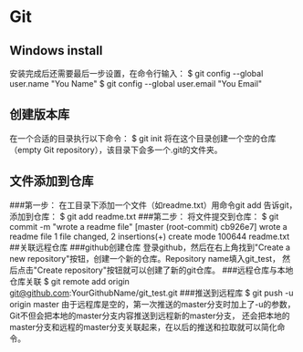 
Git
===
## Windows install
  安装完成后还需要最后一步设置，在命令行输入：
  $ git config --global user.name  "You Name"
  $ git config --global user.email "You Email"
## 创建版本库
  在一个合适的目录执行以下命令：
  $ git init 
  将在这个目录创建一个空的仓库（empty Git repository），该目录下会多一个.git的文件夹。
## 文件添加到仓库 
###第一步：
 在工目录下添加一个文件（如readme.txt）用命令git add 告诉git，添加到仓库：
  $ git add readme.txt
###第二步：
将文件提交到仓库：
 $ git commit -m "wrote a readme file"
 [master (root-commit) cb926e7] wrote a readme file
 1 file changed, 2 insertions(+)
 create mode 100644 readme.txt
##关联远程仓库
###github创建仓库
 登录github，然后在右上角找到"Create a new repository"按钮，创建一个新的仓库。Repository name填入git_test，
 然后点击"Create repository"按钮就可以创建了新的git仓库。
###远程仓库与本地仓库关联
 $ git remote add origin git@github.com:YourGithubName/git_test.git
###推送到远程库
 $ git push -u origin master
由于远程库是空的，第一次推送的master分支时加上了-u的参数，Git不但会把本地的master分支内容推送到远程新的master分支，
还会把本地的master分支和远程的master分支关联起来，在以后的推送和拉取就可以简化命令。